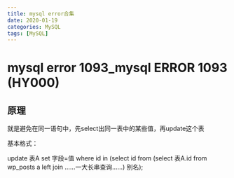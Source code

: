 ```yaml
---
title: mysql error合集
date: 2020-01-19
categories: MySQL
tags: [MySQL]
---
```


# mysql error 1093_mysql ERROR 1093 (HY000)

## 原理

就是避免在同一语句中，先select出同一表中的某些值，再update这个表

基本格式：

update 表A set 字段=值 where id in (select id from (select 表A.id from wp_posts a left join ......一大长串查询......) 别名);